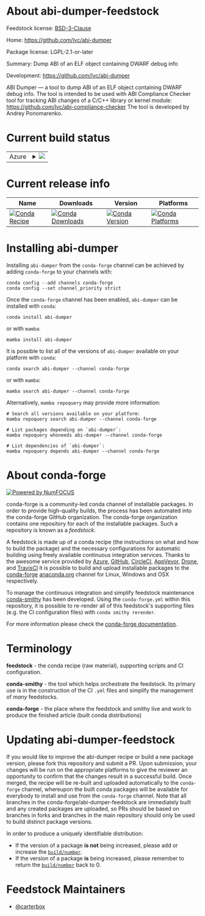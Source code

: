 About abi-dumper-feedstock
==========================

Feedstock license: [BSD-3-Clause](https://github.com/conda-forge/abi-dumper-feedstock/blob/main/LICENSE.txt)

Home: https://github.com/lvc/abi-dumper

Package license: LGPL-2.1-or-later

Summary: Dump ABI of an ELF object containing DWARF debug info

Development: https://github.com/lvc/abi-dumper

ABI Dumper — a tool to dump ABI of an ELF object containing DWARF debug info.
The tool is intended to be used with ABI Compliance Checker tool for tracking ABI changes of a C/C++ library or kernel module: https://github.com/lvc/abi-compliance-checker
The tool is developed by Andrey Ponomarenko.


Current build status
====================


<table>
    
  <tr>
    <td>Azure</td>
    <td>
      <details>
        <summary>
          <a href="https://dev.azure.com/conda-forge/feedstock-builds/_build/latest?definitionId=18823&branchName=main">
            <img src="https://dev.azure.com/conda-forge/feedstock-builds/_apis/build/status/abi-dumper-feedstock?branchName=main">
          </a>
        </summary>
        <table>
          <thead><tr><th>Variant</th><th>Status</th></tr></thead>
          <tbody><tr>
              <td>linux_64</td>
              <td>
                <a href="https://dev.azure.com/conda-forge/feedstock-builds/_build/latest?definitionId=18823&branchName=main">
                  <img src="https://dev.azure.com/conda-forge/feedstock-builds/_apis/build/status/abi-dumper-feedstock?branchName=main&jobName=linux&configuration=linux%20linux_64_" alt="variant">
                </a>
              </td>
            </tr>
          </tbody>
        </table>
      </details>
    </td>
  </tr>
</table>

Current release info
====================

| Name | Downloads | Version | Platforms |
| --- | --- | --- | --- |
| [![Conda Recipe](https://img.shields.io/badge/recipe-abi--dumper-green.svg)](https://anaconda.org/conda-forge/abi-dumper) | [![Conda Downloads](https://img.shields.io/conda/dn/conda-forge/abi-dumper.svg)](https://anaconda.org/conda-forge/abi-dumper) | [![Conda Version](https://img.shields.io/conda/vn/conda-forge/abi-dumper.svg)](https://anaconda.org/conda-forge/abi-dumper) | [![Conda Platforms](https://img.shields.io/conda/pn/conda-forge/abi-dumper.svg)](https://anaconda.org/conda-forge/abi-dumper) |

Installing abi-dumper
=====================

Installing `abi-dumper` from the `conda-forge` channel can be achieved by adding `conda-forge` to your channels with:

```
conda config --add channels conda-forge
conda config --set channel_priority strict
```

Once the `conda-forge` channel has been enabled, `abi-dumper` can be installed with `conda`:

```
conda install abi-dumper
```

or with `mamba`:

```
mamba install abi-dumper
```

It is possible to list all of the versions of `abi-dumper` available on your platform with `conda`:

```
conda search abi-dumper --channel conda-forge
```

or with `mamba`:

```
mamba search abi-dumper --channel conda-forge
```

Alternatively, `mamba repoquery` may provide more information:

```
# Search all versions available on your platform:
mamba repoquery search abi-dumper --channel conda-forge

# List packages depending on `abi-dumper`:
mamba repoquery whoneeds abi-dumper --channel conda-forge

# List dependencies of `abi-dumper`:
mamba repoquery depends abi-dumper --channel conda-forge
```


About conda-forge
=================

[![Powered by
NumFOCUS](https://img.shields.io/badge/powered%20by-NumFOCUS-orange.svg?style=flat&colorA=E1523D&colorB=007D8A)](https://numfocus.org)

conda-forge is a community-led conda channel of installable packages.
In order to provide high-quality builds, the process has been automated into the
conda-forge GitHub organization. The conda-forge organization contains one repository
for each of the installable packages. Such a repository is known as a *feedstock*.

A feedstock is made up of a conda recipe (the instructions on what and how to build
the package) and the necessary configurations for automatic building using freely
available continuous integration services. Thanks to the awesome service provided by
[Azure](https://azure.microsoft.com/en-us/services/devops/), [GitHub](https://github.com/),
[CircleCI](https://circleci.com/), [AppVeyor](https://www.appveyor.com/),
[Drone](https://cloud.drone.io/welcome), and [TravisCI](https://travis-ci.com/)
it is possible to build and upload installable packages to the
[conda-forge](https://anaconda.org/conda-forge) [anaconda.org](https://anaconda.org/)
channel for Linux, Windows and OSX respectively.

To manage the continuous integration and simplify feedstock maintenance
[conda-smithy](https://github.com/conda-forge/conda-smithy) has been developed.
Using the ``conda-forge.yml`` within this repository, it is possible to re-render all of
this feedstock's supporting files (e.g. the CI configuration files) with ``conda smithy rerender``.

For more information please check the [conda-forge documentation](https://conda-forge.org/docs/).

Terminology
===========

**feedstock** - the conda recipe (raw material), supporting scripts and CI configuration.

**conda-smithy** - the tool which helps orchestrate the feedstock.
                   Its primary use is in the construction of the CI ``.yml`` files
                   and simplify the management of *many* feedstocks.

**conda-forge** - the place where the feedstock and smithy live and work to
                  produce the finished article (built conda distributions)


Updating abi-dumper-feedstock
=============================

If you would like to improve the abi-dumper recipe or build a new
package version, please fork this repository and submit a PR. Upon submission,
your changes will be run on the appropriate platforms to give the reviewer an
opportunity to confirm that the changes result in a successful build. Once
merged, the recipe will be re-built and uploaded automatically to the
`conda-forge` channel, whereupon the built conda packages will be available for
everybody to install and use from the `conda-forge` channel.
Note that all branches in the conda-forge/abi-dumper-feedstock are
immediately built and any created packages are uploaded, so PRs should be based
on branches in forks and branches in the main repository should only be used to
build distinct package versions.

In order to produce a uniquely identifiable distribution:
 * If the version of a package **is not** being increased, please add or increase
   the [``build/number``](https://docs.conda.io/projects/conda-build/en/latest/resources/define-metadata.html#build-number-and-string).
 * If the version of a package **is** being increased, please remember to return
   the [``build/number``](https://docs.conda.io/projects/conda-build/en/latest/resources/define-metadata.html#build-number-and-string)
   back to 0.

Feedstock Maintainers
=====================

* [@carterbox](https://github.com/carterbox/)

